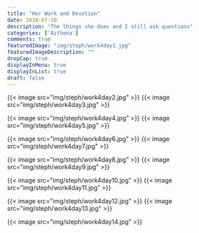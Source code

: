 ```yaml
---
title: "Her Work and Devotion"
date: 2018-07-10
description: "The things she does and I still ask questions"
categories: ['Aithena']
comments: true
featuredImage: "img/steph/work4day1.jpg"
featuredImageDescription: ""
dropCap: true
displayInMenu: true
displayInList: true
draft: false
---
```





{{< image src="img/steph/work4day2.jpg" >}}
{{< image src="img/steph/work4day3.jpg" >}}

{{< image src="img/steph/work4day4.jpg" >}}
{{< image src="img/steph/work4day5.jpg" >}}

{{< image src="img/steph/work4day6.jpg" >}}
{{< image src="img/steph/work4day7.jpg" >}}

{{< image src="img/steph/work4day8.jpg" >}}
{{< image src="img/steph/work4day9.jpg" >}}

{{< image src="img/steph/work4day10.jpg" >}}
{{< image src="img/steph/work4day11.jpg" >}}

{{< image src="img/steph/work4day12.jpg" >}}
{{< image src="img/steph/work4day13.jpg" >}}

{{< image src="img/steph/work4day14.jpg" >}}
